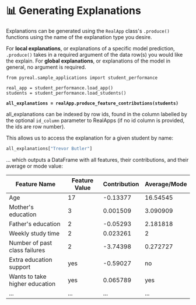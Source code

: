 # 📊 Generating Explanations

Explanations can be generated using the `RealApp` class's `.produce()` functions using the name of the explanation type you desire.

For **local explanations**, or explanations of a specific model prediction, `.produce()` takes in a required argument of the data row(s) you would like the explain. For **global explanations**, or explanations of the model in general, no argument is required.

<pre class="language-python"><code class="lang-python">from pyreal.sample_applications import student_performance

real_app = student_performance.load_app()
students = student_performance.load_students()

<strong>all_explanations = realApp.produce_feature_contributions(students)
</strong></code></pre>

all\_explanations can be indexed by row ids, found in the column labelled by the optional `id_column` parameter to RealApps (if no id column is provided, the ids are row number).&#x20;

This allows us to access the explanation for a given student by name:

```python
all_explanations["Trevor Butler"]
```

... which outputs a DataFrame with all features, their contributions, and their average or mode value:

| Feature Name                   | Feature Value | Contribution | Average/Mode |
| ------------------------------ | ------------- | ------------ | ------------ |
| Age                            | 17            | -0.13377     | 16.54545     |
| Mother's education             | 3             | 0.001509     | 3.090909     |
| Father's education             | 2             | -0.05293     | 2.181818     |
| Weekly study time              | 2             | 0.023261     | 2            |
| Number of past class failures  | 2             | -3.74398     | 0.272727     |
| Extra education support        | yes           | -0.59027     | no           |
| Wants to take higher education | yes           | 0.065789     | yes          |
| ...                            | ...           | ...          | ...          |

&#x20;
